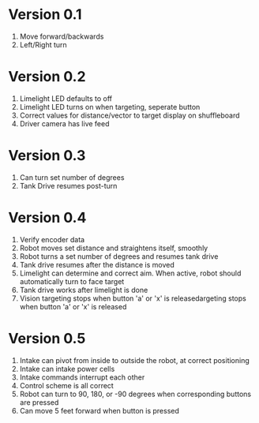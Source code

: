 # Version 0.1
1. Move forward/backwards
2. Left/Right turn
# Version 0.2
1. Limelight LED defaults to off
2. Limelight LED turns on when targeting, seperate button
3. Correct values for distance/vector to target display on shuffleboard
4. Driver camera has live feed
# Version 0.3
1. Can turn set number of degrees
2. Tank Drive resumes post-turn
# Version 0.4
1. Verify encoder data
2. Robot moves set distance and straightens itself, smoothly
3. Robot turns a set number of degrees and resumes tank drive
4. Tank drive resumes after the distance is moved
5. Limelight can determine and correct aim. When active, robot should automatically turn to face target
6. Tank drive works after limelight is done
7. Vision targeting stops when button 'a' or 'x' is releasedargeting stops when button 'a' or 'x' is released
# Version 0.5
1. Intake can pivot from inside to outside the robot, at correct positioning
2. Intake can intake power cells
3. Intake commands interrupt each other
4. Control scheme is all correct
5. Robot can turn to 90, 180, or -90 degrees when corresponding buttons are pressed
6. Can move 5 feet forward when button is pressed
